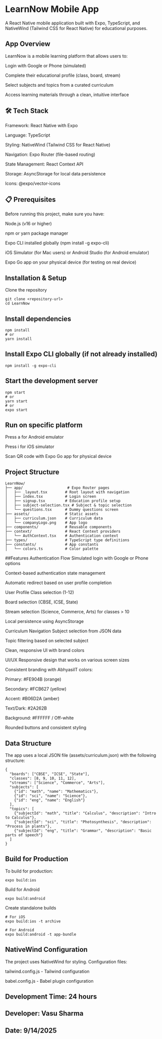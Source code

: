   # LearnNow Mobile App

A React Native mobile application built with Expo, TypeScript, and NativeWind (Tailwind CSS for React Native) for educational purposes.

## App Overview

LearnNow is a mobile learning platform that allows users to:

Login with Google or Phone (simulated)

Complete their educational profile (class, board, stream)

Select subjects and topics from a curated curriculum

Access learning materials through a clean, intuitive interface

## 🛠️ Tech Stack

Framework: React Native with Expo

Language: TypeScript

Styling: NativeWind (Tailwind CSS for React Native)

Navigation: Expo Router (file-based routing)

State Management: React Context API

Storage: AsyncStorage for local data persistence

Icons: @expo/vector-icons

## 📋 Prerequisites

Before running this project, make sure you have:

Node.js (v16 or higher)

npm or yarn package manager

Expo CLI installed globally (npm install -g expo-cli)

iOS Simulator (for Mac users) or Android Studio (for Android emulator)

Expo Go app on your physical device (for testing on real device)

## Installation & Setup

Clone the repository
```
git clone <repository-url>
cd LearnNow
```

## Install dependencies
```
npm install
# or
yarn install
```
## Install Expo CLI globally (if not already installed)

```
npm install -g expo-cli
```

## Start the development server

```
npm start
# or
yarn start
# or
expo start
```
## Run on specific platform

Press a for Android emulator

Press i for iOS simulator

Scan QR code with Expo Go app for physical device

## Project Structure
```
LearnNow/
├── app/                    # Expo Router pages
│   ├── _layout.tsx        # Root layout with navigation
│   ├── index.tsx          # Login screen
│   ├── signup.tsx         # Education profile setup
│   ├── subject-selection.tsx # Subject & topic selection
│   └── questions.tsx      # Dummy questions screen
├── assets/                # Static assets
│   ├── curriculum.json    # Curriculum data
│   └── companyLogo.png    # App logo
├── components/            # Reusable components
├── context/               # React Context providers
│   └── AuthContext.tsx    # Authentication context
├── types/                 # TypeScript type definitions
├── constants/             # App constants
│   └── colors.ts          # Color palette
```

##Features
Authentication Flow
Simulated login with Google or Phone options

Context-based authentication state management

Automatic redirect based on user profile completion

User Profile
Class selection (1-12)

Board selection (CBSE, ICSE, State)

Stream selection (Science, Commerce, Arts) for classes > 10

Local persistence using AsyncStorage

Curriculum Navigation
Subject selection from JSON data

Topic filtering based on selected subject

Clean, responsive UI with brand colors

UI/UX
Responsive design that works on various screen sizes

Consistent branding with AbhyasilT colors:

Primary: #FE904B (orange)

Secondary: #FCB627 (yellow)

Accent: #B06D2A (amber)

Text/Dark: #2A262B

Background: #FFFFFF / Off-white

Rounded buttons and consistent styling

## Data Structure
The app uses a local JSON file (assets/curriculum.json) with the following structure:

```
{
  "boards": ["CBSE", "ICSE", "State"],
  "classes": [8, 9, 10, 11, 12],
  "streams": ["Science", "Commerce", "Arts"],
  "subjects": [
    {"id": "math", "name": "Mathematics"},
    {"id": "sci", "name": "Science"},
    {"id": "eng", "name": "English"}
  ],
  "topics": [
    {"subjectId": "math", "title": "Calculus", "description": "Intro to Calculus"},
    {"subjectId": "sci", "title": "Photosynthesis", "description": "Process in plants"},
    {"subjectId": "eng", "title": "Grammar", "description": "Basic parts of speech"}
  ]
}
```
## Build for Production
To build for production:

```
expo build:ios
```
Build for Android
```
expo build:android
```
Create standalone builds

```
# For iOS
expo build:ios -t archive

# For Android
expo build:android -t app-bundle
```

## NativeWind Configuration

The project uses NativeWind for styling. Configuration files:

tailwind.config.js - Tailwind configuration

babel.config.js - Babel plugin configuration

## Development Time: 24 hours
## Developer: Vasu Sharma  
## Date: 9/14/2025
##
##
